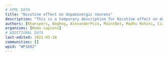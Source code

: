 ```yaml
---
# GPML DATA
title: "Nicotine effect on dopaminergic neurons"
description: "This is a temporary description for Nicotine effect on dopaminergic neurons"
authors: [Khanspers, Boghog, AlexanderPico, MaintBot, Madhu Rohini, Cizar, DeSl, Eweitz]
organisms: [Homo sapiens]
# ADDITIONAL DATA
last-edited: 2021-05-18
communities: []
wpid: "WP1602"
---
```


